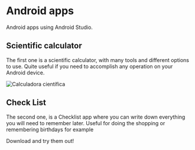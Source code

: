 # Android apps

Android apps using Android Studio.

## Scientific calculator

The first one is a scientific calculator, with many tools and different options to use. Quite useful if you need to accomplish any operation on your Android device.

![Calculadora científica](https://i.ytimg.com/vi/R7Q8tp3ut5Y/hqdefault.jpg)


## Check List

The second one, is a Checklist app where you can write down everything you will need to remember later. Useful for doing the shopping or remembering birthdays for example

Download and try them out!


